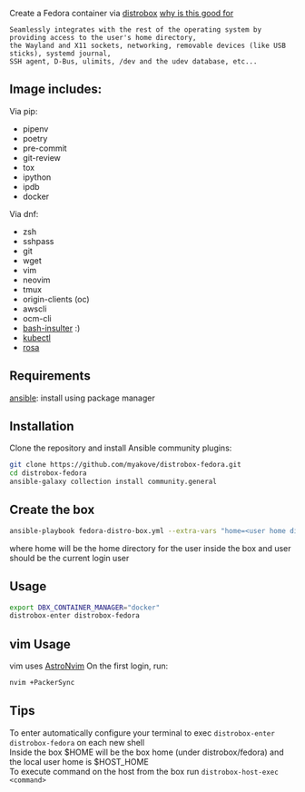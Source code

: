 Create a Fedora container via [distrobox](https://github.com/89luca89/distrobox)
[why is this good for](https://github.com/89luca89/distrobox#what-it-does)
```
Seamlessly integrates with the rest of the operating system by providing access to the user's home directory, 
the Wayland and X11 sockets, networking, removable devices (like USB sticks), systemd journal, 
SSH agent, D-Bus, ulimits, /dev and the udev database, etc...
``` 
## Image includes:
Via pip: 
  - pipenv
  - poetry
  - pre-commit
  - git-review
  - tox
  - ipython
  - ipdb
  - docker

Via dnf:
  - zsh
  - sshpass
  - git
  - wget
  - vim
  - neovim
  - tmux
  - origin-clients (oc)
  - awscli
  - ocm-cli
- [bash-insulter](https://github.com/hkbakke/bash-insulter) :)
- [kubectl](https://kubernetes.io/docs/reference/kubectl/)
- [rosa](https://docs.openshift.com/rosa/rosa_cli/rosa-get-started-cli.html)

## Requirements
[ansible](https://docs.ansible.com/ansible/latest/installation_guide/intro_installation.html): install using package manager

## Installation
Clone the repository and install Ansible community plugins:
```bash
git clone https://github.com/myakove/distrobox-fedora.git
cd distrobox-fedora
ansible-galaxy collection install community.general
```
## Create the box
```bash
ansible-playbook fedora-distro-box.yml --extra-vars "home=<user home dir> user=<user name>"
```
where home will be the home directory for the user inside the box and user should be the current login user 

## Usage
```bash
export DBX_CONTAINER_MANAGER="docker"
distrobox-enter distrobox-fedora
```

## vim Usage
vim uses [AstroNvim](https://github.com/AstroNvim/AstroNvim)
On the first login, run:
```bash
nvim +PackerSync
```

## Tips
To enter automatically configure your terminal to exec ```distrobox-enter distrobox-fedora``` on each new shell  
Inside the box $HOME will be the box home (under distrobox/fedora) and the local user home is $HOST_HOME  
To execute command on the host from the box run `distrobox-host-exec <command>`  
